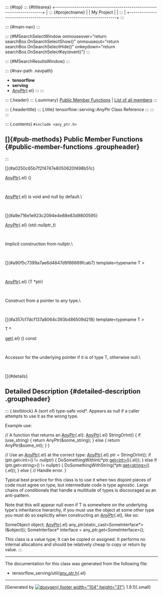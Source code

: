 ::: {#top}
::: {#titlearea}
+-----------------------------------------------------------------------+
| ::: {#projectname}                                                    |
| My Project                                                            |
| :::                                                                   |
+-----------------------------------------------------------------------+
:::

::: {#main-nav}
:::

::: {#MSearchSelectWindow onmouseover="return searchBox.OnSearchSelectShow()" onmouseout="return searchBox.OnSearchSelectHide()" onkeydown="return searchBox.OnSearchSelectKey(event)"}
:::

::: {#MSearchResultsWindow}
:::

::: {#nav-path .navpath}
-   **tensorflow**
-   **serving**
-   [AnyPtr](classtensorflow_1_1serving_1_1AnyPtr.html){.el}
:::
:::

::: {.header}
::: {.summary}
[Public Member Functions](#pub-methods) \| [List of all
members](classtensorflow_1_1serving_1_1AnyPtr-members.html)
:::

::: {.headertitle}
::: {.title}
tensorflow::serving::AnyPtr Class Reference
:::
:::
:::

::: {.contents}
`#include <any_ptr.h>`

[]{#pub-methods} Public Member Functions {#public-member-functions .groupheader}
----------------------------------------
:::

[]{#a0250c65b7f2f4747e8050620f498b51c}  

[AnyPtr](classtensorflow_1_1serving_1_1AnyPtr.html#a0250c65b7f2f4747e8050620f498b51c){.el}
()

 

[AnyPtr](classtensorflow_1_1serving_1_1AnyPtr.html){.el} is void and
null by default.\

 

[]{#a9e716e1e923c2094e4e88e83d9800595}  

[AnyPtr](classtensorflow_1_1serving_1_1AnyPtr.html#a9e716e1e923c2094e4e88e83d9800595){.el}
(std::nullptr\_t)

 

Implicit construction from nullptr.\

 

[]{#a90f5c7399a7ae6d4847d9f86669fcab7} template\<typename T \>

 

[AnyPtr](classtensorflow_1_1serving_1_1AnyPtr.html#a90f5c7399a7ae6d4847d9f86669fcab7){.el}
(T \*ptr)

 

Construct from a pointer to any type.\

 

[]{#a357cf7dcf137a8064c393b486509d218} template\<typename T \>

T \* 

[get](classtensorflow_1_1serving_1_1AnyPtr.html#a357cf7dcf137a8064c393b486509d218){.el}
() const

 

Accessor for the underlying pointer if it is of type T, otherwise null.\

 

[]{#details}

Detailed Description {#detailed-description .groupheader}
--------------------

::: {.textblock}
A (sort of) type-safe void\*. Appears as null if a caller attempts to
use it as the wrong type.

Example use:

// A function that returns an
[AnyPtr](classtensorflow_1_1serving_1_1AnyPtr.html){.el}:
[AnyPtr](classtensorflow_1_1serving_1_1AnyPtr.html){.el} StringOrInt() {
if (use\_string) { return AnyPtr(&some\_string); } else { return
AnyPtr(&some\_int); } }

// Use an [AnyPtr](classtensorflow_1_1serving_1_1AnyPtr.html){.el} at
the correct type:
[AnyPtr](classtensorflow_1_1serving_1_1AnyPtr.html){.el} ptr =
StringOrInt(); if (ptr.get\<int\>() != nullptr) {
DoSomethingWithInt(\*ptr.[get\<int\>()](classtensorflow_1_1serving_1_1AnyPtr.html#a357cf7dcf137a8064c393b486509d218 "Accessor for the underlying pointer if it is of type T, otherwise null."){.el});
} else if (ptr.get\<string\>() != nullptr) {
DoSomethingWithString(\*ptr.[get\<string\>()](classtensorflow_1_1serving_1_1AnyPtr.html#a357cf7dcf137a8064c393b486509d218 "Accessor for the underlying pointer if it is of type T, otherwise null."){.el});
} else { // Handle error. }

Typical best practice for this class is to use it when two disjoint
pieces of code must agree on type, but intermediate code is type
agnostic. Large chains of conditionals that handle a multitude of types
is discouraged as an anti-pattern.

Note that this will appear null even if T is somewhere on the underlying
type\'s inheritance hierarchy, if you must use the object at some other
type you must do so explicitly when constructing an
[AnyPtr](classtensorflow_1_1serving_1_1AnyPtr.html){.el}, like so:

SomeObject object;
[AnyPtr](classtensorflow_1_1serving_1_1AnyPtr.html){.el}
any\_ptr(static\_cast\<SomeInterface\*\>(&object)); SomeInterface\*
interface = any\_ptr.get\<SomeInterface\>();

This class is a value type; It can be copied or assigned. It performs no
internal allocations and should be relatively cheap to copy or return by
value.
:::

------------------------------------------------------------------------

The documentation for this class was generated from the following file:

-   tensorflow\_serving/util/[any\_ptr.h](any__ptr_8h_source.html){.el}

------------------------------------------------------------------------

[Generated by [![doxygen](doxygen.svg){.footer width="104"
height="31"}](https://www.doxygen.org/index.html) 1.9.1]{.small}
